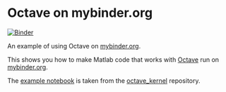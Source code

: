 # Octave on mybinder.org

[![Binder](https://mybinder.org/badge.svg)](https://mybinder.org/v2/gh/binder-examples/octave/master?filepath=index.ipynb)

An example of using Octave on [mybinder.org](https://mybinder.org/v2/gh/rnm222/binder-octave/master).

This shows you how to make Matlab code that works with [Octave](https://www.gnu.org/software/octave/) run on [mybinder.org](https://mybinder.org/).

The [example notebook](index.ipynb) is taken from the [octave_kernel](https://github.com/Calysto/octave_kernel) repository.
